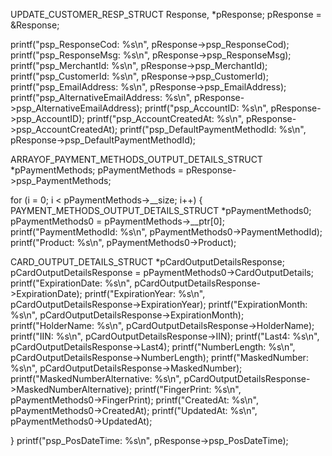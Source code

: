 UPDATE_CUSTOMER_RESP_STRUCT Response, *pResponse;
pResponse = &Response;

printf("psp_ResponseCod: %s\n", pResponse->psp_ResponseCod);
printf("psp_ResponseMsg: %s\n", pResponse->psp_ResponseMsg);
printf("psp_MerchantId: %s\n", pResponse->psp_MerchantId);
printf("psp_CustomerId: %s\n", pResponse->psp_CustomerId);
printf("psp_EmailAddress: %s\n", pResponse->psp_EmailAddress);
printf("psp_AlternativeEmailAddress: %s\n", pResponse->psp_AlternativeEmailAddress);
printf("psp_AccountID: %s\n", pResponse->psp_AccountID);
printf("psp_AccountCreatedAt: %s\n", pResponse->psp_AccountCreatedAt);
printf("psp_DefaultPaymentMethodId: %s\n", pResponse->psp_DefaultPaymentMethodId);

ARRAYOF_PAYMENT_METHODS_OUTPUT_DETAILS_STRUCT *pPaymentMethods;
pPaymentMethods = pResponse->psp_PaymentMethods;

for (i = 0; i < pPaymentMethods->__size; i++) {
PAYMENT_METHODS_OUTPUT_DETAILS_STRUCT *pPaymentMethods0;
pPaymentMethods0 = pPaymentMethods->__ptr[0];
printf("PaymentMethodId: %s\n", pPaymentMethods0->PaymentMethodId);
printf("Product: %s\n", pPaymentMethods0->Product);

CARD_OUTPUT_DETAILS_STRUCT *pCardOutputDetailsResponse;
pCardOutputDetailsResponse = pPaymentMethods0->CardOutputDetails;
printf("ExpirationDate: %s\n", pCardOutputDetailsResponse->ExpirationDate);
printf("ExpirationYear: %s\n", pCardOutputDetailsResponse->ExpirationYear);
printf("ExpirationMonth: %s\n", pCardOutputDetailsResponse->ExpirationMonth);
printf("HolderName: %s\n", pCardOutputDetailsResponse->HolderName);
printf("IIN: %s\n", pCardOutputDetailsResponse->IIN);
printf("Last4: %s\n", pCardOutputDetailsResponse->Last4);
printf("NumberLength: %s\n", pCardOutputDetailsResponse->NumberLength);
printf("MaskedNumber: %s\n", pCardOutputDetailsResponse->MaskedNumber);
printf("MaskedNumberAlternative: %s\n", pCardOutputDetailsResponse->MaskedNumberAlternative);
printf("FingerPrint: %s\n", pPaymentMethods0->FingerPrint);
printf("CreatedAt: %s\n", pPaymentMethods0->CreatedAt);
printf("UpdatedAt: %s\n", pPaymentMethods0->UpdatedAt);

}
printf("psp_PosDateTime: %s\n", pResponse->psp_PosDateTime);
